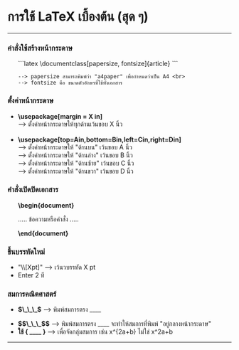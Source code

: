 <h1> การใช้ LaTeX เบื้องต้น (สุด ๆ) </h1>
<hr>

<h3><b>คำสั่งใช้สร้างหน้ากระดาษ </b></h3>
<ul>
    ```latex
    \documentclass[papersize, fontsize]{article}
    ```
    
    --> papersize สามารถพิมพ์ว่า "a4paper" เพื่อกำหนดว่าเป็น A4 <br>
    --> fontsize คือ ขนาดตัวอักษรที่ใช้ทั้งเอกสาร
</ul>

<h3><b>ตั้งค่าหน้ากระดาษ </b></h3>
<ul>
    <li><strong> \usepackage[margin = X in]</strong></li>
    --> ตั้งค่าหน้ากระดาษให้ทุกด้านเว้นขอบ X นิ้ว <br><br>
    <li><strong> \usepackage[top=Ain,bottom=Bin,left=Cin,right=Din]</strong></li>
    --> ตั้งค่าหน้ากระดาษให้ "ด้านบน" เว้นขอบ A นิ้ว <br>
    --> ตั้งค่าหน้ากระดาษให้ "ด้านล่าง" เว้นขอบ B นิ้ว <br>
    --> ตั้งค่าหน้ากระดาษให้ "ด้านซ้าย" เว้นขอบ C นิ้ว <br>
    --> ตั้งค่าหน้ากระดาษให้ "ด้านขวา" เว้นขอบ D นิ้ว <br>
</ul>

<h3><b>คำสั่งเปิดปิดเอกสาร </b></h3>
<ul>
    <p> <strong>\begin{document}</strong> </p>
    <p> ..... ข้อความหรือคำสั่ง ..... </p> 
    <p> <strong>\end{document}</strong> </p> 
</ul>

<h3><b> ขึ้นบรรทัดใหม่ </b></h3>
<ul>
    <li> "\\[Xpt]" --> เว้นวบรรทัด X pt <br> </li> 
    <li> Enter 2 ที </li>
</ul>

<h3><b> สมการคณิตศาสตร์ </b></h3>
<ul>
    <li><p><strong>$\_\_\_$</strong> --> พิมพ์สมการตรง ____ </p></li>
    <li><strong>$$\_\_\_$$</strong> --> พิมพ์สมการตรง ____ จะทำให้สมการที่พิมพ์  "อยู่กลางหน้ากระดาษ" </li>
    <li><strong> ใช้ { ____ } </strong> --> เพื่อจัดกลุ่มสมการ เช่น x^{2a+b} ไม่ใช่ x^2a+b </li>
</ul>
<hr>
